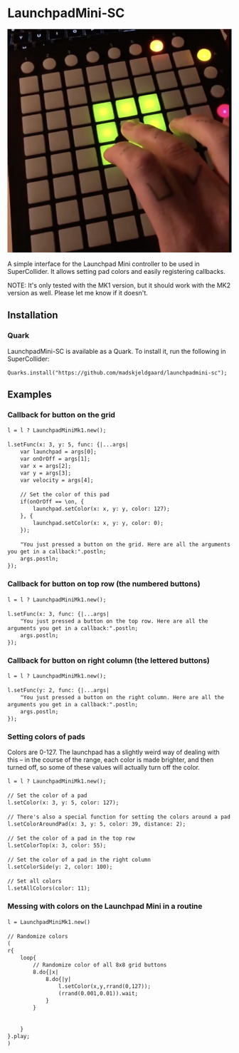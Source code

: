# LaunchpadMini-SC

![launchpad mini mk1 in action](launchpadmini.png) 

A simple interface for the Launchpad Mini controller to be used in SuperCollider. It allows setting pad colors and easily registering callbacks.

NOTE: It's only tested with the MK1 version, but it should work with the MK2 version as well. Please let me know if it doesn't.

## Installation

### Quark

LaunchpadMini-SC is available as a Quark. To install it, run the following in SuperCollider:

```supercollider
Quarks.install("https://github.com/madskjeldgaard/launchpadmini-sc");
```

## Examples

### Callback for button on the grid

```supercollider
l = l ? LaunchpadMiniMk1.new();

l.setFunc(x: 3, y: 5, func: {|...args|
    var launchpad = args[0];
    var onOrOff = args[1];
    var x = args[2];
    var y = args[3];
    var velocity = args[4];

    // Set the color of this pad
    if(onOrOff == \on, {
        launchpad.setColor(x: x, y: y, color: 127);
    }, {
        launchpad.setColor(x: x, y: y, color: 0);
    });

    "You just pressed a button on the grid. Here are all the arguments you get in a callback:".postln;
    args.postln;
});
```

### Callback for button on top row (the numbered buttons)

```supercollider
l = l ? LaunchpadMiniMk1.new();

l.setFunc(x: 3, func: {|...args|
    "You just pressed a button on the top row. Here are all the arguments you get in a callback:".postln;
    args.postln;
});
```

### Callback for button on right column (the lettered buttons)

```supercollider
l = l ? LaunchpadMiniMk1.new();

l.setFunc(y: 2, func: {|...args|
    "You just pressed a button on the right column. Here are all the arguments you get in a callback:".postln;
    args.postln;
});
```

### Setting colors of pads

Colors are 0-127. The launchpad has a slightly weird way of dealing with this – in the course of the range, each color is made brighter, and then turned off, so some of these values will actually turn off the color.

```supercollider
l = l ? LaunchpadMiniMk1.new();

// Set the color of a pad
l.setColor(x: 3, y: 5, color: 127);

// There's also a special function for setting the colors around a pad
l.setColorAroundPad(x: 3, y: 5, color: 39, distance: 2);

// Set the color of a pad in the top row
l.setColorTop(x: 3, color: 55);

// Set the color of a pad in the right column
l.setColorSide(y: 2, color: 100);

// Set all colors
l.setAllColors(color: 11);
```

### Messing with colors on the Launchpad Mini in a routine

```supercollider
l = LaunchpadMiniMk1.new()

// Randomize colors
(
r{
    loop{
        // Randomize color of all 8x8 grid buttons
        8.do{|x|
            8.do{|y|
                l.setColor(x,y,rrand(0,127));
                (rrand(0.001,0.01)).wait;
            }
        }


    }
}.play;
)
```
